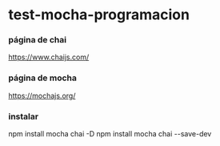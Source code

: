 # test-mocha-programacion


### página de chai
https://www.chaijs.com/

### página de mocha
https://mochajs.org/

### instalar
npm install mocha chai -D
npm install mocha chai --save-dev
